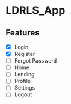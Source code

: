 # LDRLS_App

## Features
- [x] Login
- [x] Register
- [ ] Forgot Password
- [ ] Home
- [ ] Lending
- [ ] Profile
- [ ] Settings
- [ ] Logout